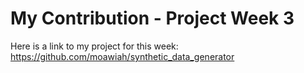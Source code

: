 # My Contribution - Project Week 3

Here is a link to my project for this week: https://github.com/moawiah/synthetic_data_generator